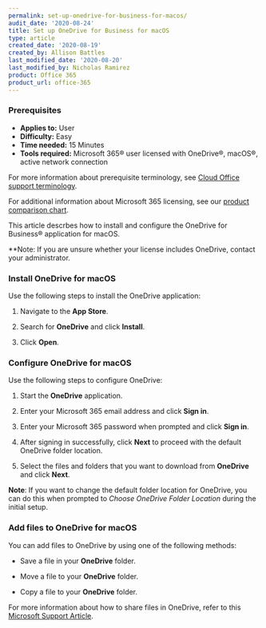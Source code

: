 ```yaml
---
permalink: set-up-onedrive-for-business-for-macos/
audit_date: '2020-08-24'
title: Set up OneDrive for Business for macOS
type: article
created_date: '2020-08-19'
created_by: Allison Battles
last_modified_date: '2020-08-20'
last_modified_by: Nicholas Ramirez
product: Office 365
product_url: office-365
---
```



### Prerequisites 

- **Applies to:** User
- **Difficulty:** Easy
- **Time needed:** 15 Minutes
- **Tools required:** Microsoft 365&reg; user licensed with OneDrive&reg;, macOS&reg;, active network connection

For more information about prerequisite terminology, see [Cloud Office support terminology](/how-to/cloud-office-support-terminology).

For additional information about Microsoft 365 licensing, see our [product comparison chart](https://www.rackspace.com/sites/default/files/2020-06/Rackspace-Data-Sheet-Microsoft-365-Plans-and-Pricing-Sheet-CLO-TSK-1487.pdf).

This article descrbes how to install and configure the OneDrive for Business&reg; application for macOS.

**Note: If you are unsure whether your license includes OneDrive, contact your administrator.

### Install OneDrive for macOS

Use the following steps to install the OneDrive application:

1. Navigate to the **App Store**.

2. Search for **OneDrive** and click **Install**.

3. Click **Open**.

### Configure OneDrive for macOS

Use the following steps to configure OneDrive:

1. Start the **OneDrive** application.

2. Enter your Microsoft 365 email address and click **Sign in**.

3. Enter your Microsoft 365 password when prompted and click **Sign in**.

4. After signing in successfully, click **Next** to proceed with the default OneDrive folder location.

5. Select the files and folders that you want to download from **OneDrive** and click **Next**.


**Note**: If you want to change the default folder location for OneDrive, you can do this when prompted to
*Choose OneDrive Folder Location* during the initial setup.


### Add files to OneDrive for macOS


You can add files to OneDrive by using one of the following methods:

- Save a file in your **OneDrive** folder.

- Move a file to your **OneDrive** folder.

- Copy a file to your **OneDrive** folder.


For more information about how to share files in OneDrive, refer to this [Microsoft Support Article](https://support.microsoft.com/en-us/office/share-onedrive-files-and-folders-9fcc2f7d-de0c-4cec-93b0-a82024800c07).
